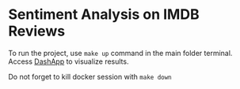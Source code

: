 # Sentiment Analysis on IMDB Reviews

To run the project, use `make up` command in the main folder terminal. Access [DashApp](http://0.0.0.0:5000/) to visualize results.

Do not forget to kill docker session with `make down`